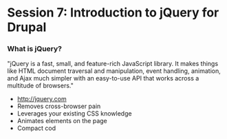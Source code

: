 # Session 7: Introduction to jQuery for Drupal


### What is jQuery?

"jQuery is a fast, small, and feature-rich JavaScript library. It makes things like HTML document traversal and manipulation, event handling, animation, and Ajax much simpler with an easy-to-use API that works across a multitude of browsers."

* http://jquery.com
* Removes cross-browser pain
* Leverages your existing CSS knowledge
* Animates elements on the page
* Compact cod



